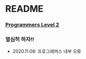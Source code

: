# README

### [Programmers Level 2](https://programmers.co.kr/learn/challenges?tab=all_challenges)

### 열심히 하자!!

- 2020.11.06: 프로그래머스 내부 오류